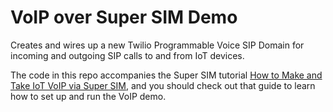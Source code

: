 # VoIP over Super SIM Demo

Creates and wires up a new Twilio Programmable Voice SIP Domain for incoming and outgoing SIP calls to and from IoT devices.

The code in this repo accompanies the Super SIM tutorial [How to Make and Take IoT VoIP via Super SIM](https://www.twilio.com/docs/iot/supersim/how-to-make-and-take-iot-voip-via-super-sim), and you should check out that guide to learn how to set up and run the VoIP demo.